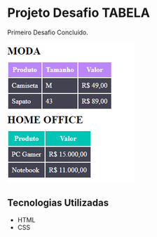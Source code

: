 # Projeto Desafio TABELA
Primeiro Desafio Concluído.

<img src="imgtabela.png"> 

## Tecnologias Utilizadas
- HTML
- CSS
